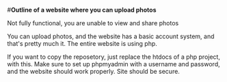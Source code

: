 
  #**Outline of a website where you can upload photos**

  Not fully functional, you are unable to view and share photos 

  You can upload photos, and the website has a basic account system, and that's pretty much it.
  The entire website is using php.

  If you want to copy the reposetory, just replace the htdocs of a php project, with this. 
  Make sure to set up phpmyadmin with a username and password, and the website should work properly. Site should be secure.
